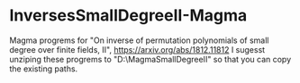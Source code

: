 # InversesSmallDegreeII-Magma
Magma progrems for "On inverse of permutation polynomials of small degree over finite fields, II",
https://arxiv.org/abs/1812.11812 
I sugesst unziping these progrems to "D:\\MagmaSmallDegreeII" so that you can copy the existing paths. 
